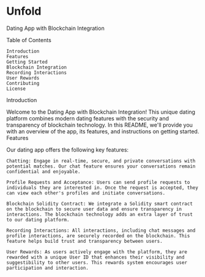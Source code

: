 # Unfold
Dating App with Blockchain Integration

Table of Contents

    Introduction
    Features
    Getting Started
    Blockchain Integration
    Recording Interactions
    User Rewards
    Contributing
    License

Introduction

Welcome to the Dating App with Blockchain Integration! This unique dating platform combines modern dating features with the security and transparency of blockchain technology. In this README, we'll provide you with an overview of the app, its features, and instructions on getting started.
Features

Our dating app offers the following key features:

    Chatting: Engage in real-time, secure, and private conversations with potential matches. Our chat feature ensures your conversations remain confidential and enjoyable.

    Profile Requests and Acceptance: Users can send profile requests to individuals they are interested in. Once the request is accepted, they can view each other's profiles and initiate conversations.

    Blockchain Solidity Contract: We integrate a Solidity smart contract on the blockchain to secure user data and ensure transparency in interactions. The blockchain technology adds an extra layer of trust to our dating platform.

    Recording Interactions: All interactions, including chat messages and profile interactions, are securely recorded on the blockchain. This feature helps build trust and transparency between users.

    User Rewards: As users actively engage with the platform, they are rewarded with a unique User ID that enhances their visibility and suggestibility to other users. This rewards system encourages user participation and interaction.

